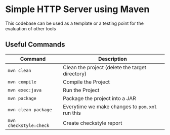# Simple HTTP Server using Maven
This codebase can be used as a template or a testing point for the evaluation of other tools

## Useful Commands
| Command | Description |
| ------- | ------------| 
| `mvn clean` | Clean the project (delete the target directory) |
| `mvn compile` | Compile the Project |
| `mvn exec:java` | Run the Project |
| `mvn package` | Package the project into a JAR |
| `mvn clean package` | Everytime we make changes to `pom.xml` run this |
| `mvn checkstyle:check` | Create checkstyle report |